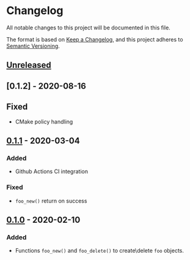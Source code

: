 # Changelog

All notable changes to this project will be documented in this file.

The format is based on [Keep a Changelog](https://keepachangelog.com/en/1.0.0/),
and this project adheres to [Semantic Versioning](https://semver.org/spec/v2.0.0.html).

## [Unreleased]

## [0.1.2] - 2020-08-16

## Fixed

- CMake policy handling

## [0.1.1] - 2020-03-04

### Added

- Github Actions CI integration

### Fixed

- `foo_new()` return on success

## [0.1.0] - 2020-02-10

### Added

- Functions `foo_new()` and `foo_delete()` to create\delete `foo` objects.

[Unreleased]: https://github.com/evpobr/libfoo/compare/v0.1.2...HEAD
[0.1.1]: https://github.com/evpobr/libfoo/compare/v0.1.1...v0.1.2
[0.1.1]: https://github.com/evpobr/libfoo/compare/v0.1.0...v0.1.1
[0.1.0]: https://github.com/evpobr/libfoo/releases/tag/v0.1.0
